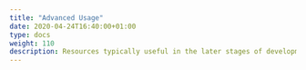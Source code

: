 ```yaml
---
title: "Advanced Usage"
date: 2020-04-24T16:40:00+01:00
type: docs
weight: 110
description: Resources typically useful in the later stages of development
---
```

